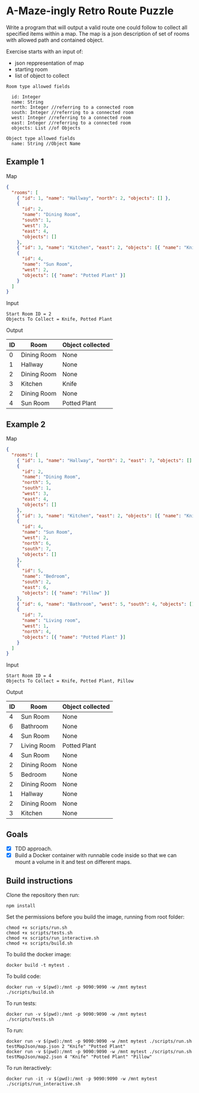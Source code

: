 # A-Maze-ingly Retro Route Puzzle

Write a program that will output a valid route one could follow to collect all specified items within a map.
The map is a json description of set of rooms with allowed path and contained object.

Exercise starts with an input of:

- json reppresentation of map
- starting room
- list of object to collect

```
Room type allowed fields

  id: Integer
  name: String
  north: Integer //referring to a connected room
  south: Integer //referring to a connected room
  west: Integer //referring to a connected room
  east: Integer //referring to a connected room
  objects: List //of Objects

Object type allowed fields
  name: String //Object Name
```

## Example 1

Map

```json
{
  "rooms": [
    { "id": 1, "name": "Hallway", "north": 2, "objects": [] },
    {
      "id": 2,
      "name": "Dining Room",
      "south": 1,
      "west": 3,
      "east": 4,
      "objects": []
    },
    { "id": 3, "name": "Kitchen", "east": 2, "objects": [{ "name": "Knife" }] },
    {
      "id": 4,
      "name": "Sun Room",
      "west": 2,
      "objects": [{ "name": "Potted Plant" }]
    }
  ]
}
```

Input

```
Start Room ID = 2
Objects To Collect = Knife, Potted Plant
```

Output

| ID  | Room        | Object collected |
| --- | ----------- | ---------------- |
| 0   | Dining Room | None             |
| 1   | Hallway     | None             |
| 2   | Dining Room | None             |
| 3   | Kitchen     | Knife            |
| 2   | Dining Room | None             |
| 4   | Sun Room    | Potted Plant     |

## Example 2

Map

```json
{
  "rooms": [
    { "id": 1, "name": "Hallway", "north": 2, "east": 7, "objects": [] },
    {
      "id": 2,
      "name": "Dining Room",
      "north": 5,
      "south": 1,
      "west": 3,
      "east": 4,
      "objects": []
    },
    { "id": 3, "name": "Kitchen", "east": 2, "objects": [{ "name": "Knife" }] },
    {
      "id": 4,
      "name": "Sun Room",
      "west": 2,
      "north": 6,
      "south": 7,
      "objects": []
    },
    {
      "id": 5,
      "name": "Bedroom",
      "south": 2,
      "east": 6,
      "objects": [{ "name": "Pillow" }]
    },
    { "id": 6, "name": "Bathroom", "west": 5, "south": 4, "objects": [] },
    {
      "id": 7,
      "name": "Living room",
      "west": 1,
      "north": 4,
      "objects": [{ "name": "Potted Plant" }]
    }
  ]
}
```

Input

```
Start Room ID = 4
Objects To Collect = Knife, Potted Plant, Pillow
```

Output

| ID  | Room        | Object collected |
| --- | ----------- | ---------------- |
| 4   | Sun Room    | None             |
| 6   | Bathroom    | None             |
| 4   | Sun Room    | None             |
| 7   | Living Room | Potted Plant     |
| 4   | Sun Room    | None             |
| 2   | Dining Room | None             |
| 5   | Bedroom     | None             |
| 2   | Dining Room | None             |
| 1   | Hallway     | None             |
| 2   | Dining Room | None             |
| 3   | Kitchen     | None             |

## Goals

- [x] TDD approach.
- [x] Build a Docker container with runnable code inside so that we can mount a volume in it and test on different maps.

## Build instructions

Clone the repository then run:

```
npm install
```

Set the permissions before you build the image, running from root folder:

```
chmod +x scripts/run.sh
chmod +x scripts/tests.sh
chmod +x scripts/run_interactive.sh
chmod +x scripts/build.sh
```

To build the docker image:

```
docker build -t mytest .
```

To build code:

```
docker run -v $(pwd):/mnt -p 9090:9090 -w /mnt mytest ./scripts/build.sh
```

To run tests:

```
docker run -v $(pwd):/mnt -p 9090:9090 -w /mnt mytest ./scripts/tests.sh
```

To run:

```
docker run -v $(pwd):/mnt -p 9090:9090 -w /mnt mytest ./scripts/run.sh testMapJson/map.json 2 "Knife" "Potted Plant"
docker run -v $(pwd):/mnt -p 9090:9090 -w /mnt mytest ./scripts/run.sh testMapJson/map2.json 4 "Knife" "Potted Plant" "Pillow"
```

To run iteractively:

```
docker run -it -v $(pwd):/mnt -p 9090:9090 -w /mnt mytest ./scripts/run_interactive.sh
```
